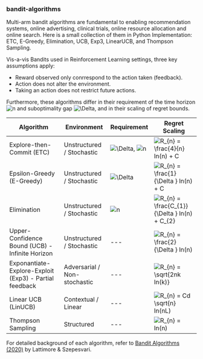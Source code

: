 ### bandit-algorithms
Multi-arm bandit algorithms are fundamental to enabling recommendation systems, online advertising, clinical trials, online resource allocation and online search. Here is a small collection of them in Python Implementation: ETC, E-Greedy, Elimination, UCB, Exp3, LinearUCB, and Thompson Sampling.

Vis-a-vis Bandits used in Reinforcement Learning settings, three key assumptions apply:
- Reward observed only conrrespond to the action taken (feedback).
- Action does not alter the environment.
- Taking an action does not restrict future actions.

Furthermore, these algorithms differ in their requirement of the time horizon ![n](https://latex.codecogs.com/svg.image?n)  and suboptimality gap ![\Delta](https://latex.codecogs.com/svg.image?\Delta_{i}&space;), and in their scaling of regret bounds.



| Algorithm | Environment | Requirement | Regret Scaling |
| --- | --- | --- | --- |
| Explore-then-Commit (ETC) | Unstructured / Stochastic | ![\Delta](https://latex.codecogs.com/svg.image?\Delta_{i}&space;), ![n](https://latex.codecogs.com/svg.image?n) | ![R_{n} = \frac{4}{n}  ln(n) + C](https://latex.codecogs.com/svg.image?R_{n}&space;=&space;\frac{4}{n}&space;&space;ln(n)&space;&plus;&space;C) |
| Epsilon-Greedy (E-Greedy)| Unstructured / Stochastic | ![\Delta](https://latex.codecogs.com/svg.image?\Delta_{i}&space;) | ![R_{n} = \frac{1}{\Delta }  ln(n) + C](https://latex.codecogs.com/svg.image?R_{n}&space;=&space;\frac{1}{\Delta&space;}&space;&space;ln(n)&space;&plus;&space;C) |
| Elimination | Unstructured / Stochastic | ![n](https://latex.codecogs.com/svg.image?n) | ![R_{n} = \frac{C_{1}}{\Delta }  ln(n) + C_{2}](https://latex.codecogs.com/svg.image?R_{n}&space;=&space;\frac{C_{1}}{\Delta&space;}&space;&space;ln(n)&space;&plus;&space;C_{2}) |
| Upper-Confidence Bound (UCB) - Infinite Horizon | Unstructured / Stochastic | --- | ![R_{n} = \frac{2}{\Delta }  ln(n)](https://latex.codecogs.com/svg.image?R_{n}&space;=&space;\frac{2}{\Delta&space;}&space;&space;ln(n)) |
| Exponantiate-Explore-Exploit (Exp3) - Partial feedback | Adversarial / Non-stochastic | --- | ![R_{n} = \sqrt{2nk  ln(k)}](https://latex.codecogs.com/svg.image?R_{n}&space;=&space;\sqrt{2nk&space;&space;ln(k)}) |
| Linear UCB (LinUCB) | Contextual / Linear | --- | ![R_{n} = Cd \sqrt{n} ln(nL)](https://latex.codecogs.com/svg.image?R_{n}&space;=&space;Cd&space;\sqrt{n}&space;ln(nL)) |
| Thompson Sampling | Structured | --- | ![R_{n} = ln(n)](https://latex.codecogs.com/svg.image?R_{n}&space;=&space;ln(n)) |

For detailed background of each algorithm, refer to [Bandit Algorithms (2020)](https://doi.org/10.1017/9781108571401) by Lattimore & Szepesvari.

